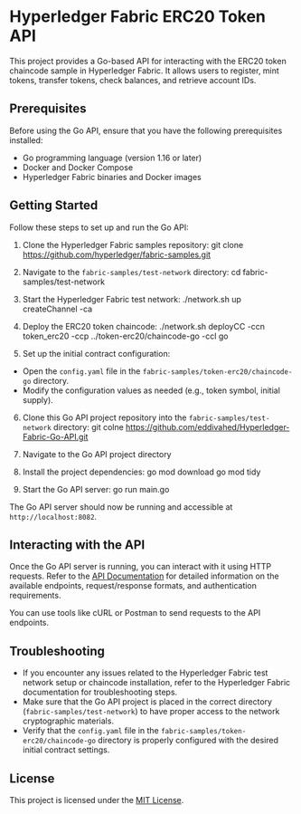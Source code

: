# Hyperledger Fabric ERC20 Token API

This project provides a Go-based API for interacting with the ERC20 token chaincode sample in Hyperledger Fabric. It allows users to register, mint tokens, transfer tokens, check balances, and retrieve account IDs.

## Prerequisites

Before using the Go API, ensure that you have the following prerequisites installed:

- Go programming language (version 1.16 or later)
- Docker and Docker Compose
- Hyperledger Fabric binaries and Docker images

## Getting Started

Follow these steps to set up and run the Go API:

1. Clone the Hyperledger Fabric samples repository:
git clone https://github.com/hyperledger/fabric-samples.git

2. Navigate to the `fabric-samples/test-network` directory:
cd fabric-samples/test-network

3. Start the Hyperledger Fabric test network:
./network.sh up createChannel -ca

4. Deploy the ERC20 token chaincode:
./network.sh deployCC -ccn token_erc20 -ccp ../token-erc20/chaincode-go -ccl go

5. Set up the initial contract configuration:
- Open the `config.yaml` file in the `fabric-samples/token-erc20/chaincode-go` directory.
- Modify the configuration values as needed (e.g., token symbol, initial supply).

6. Clone this Go API project repository into the `fabric-samples/test-network` directory:
git colne https://github.com/eddivahed/Hyperledger-Fabric-Go-API.git

7. Navigate to the Go API project directory
8. Install the project dependencies:
go mod download
go mod tidy

9. Start the Go API server:
go run main.go

The Go API server should now be running and accessible at `http://localhost:8082`.

## Interacting with the API

Once the Go API server is running, you can interact with it using HTTP requests. Refer to the [API Documentation](api.md) for detailed information on the available endpoints, request/response formats, and authentication requirements.

You can use tools like cURL or Postman to send requests to the API endpoints.

## Troubleshooting

- If you encounter any issues related to the Hyperledger Fabric test network setup or chaincode installation, refer to the Hyperledger Fabric documentation for troubleshooting steps.
- Make sure that the Go API project is placed in the correct directory (`fabric-samples/test-network`) to have proper access to the network cryptographic materials.
- Verify that the `config.yaml` file in the `fabric-samples/token-erc20/chaincode-go` directory is properly configured with the desired initial contract settings.

## License

This project is licensed under the [MIT License](LICENSE).

